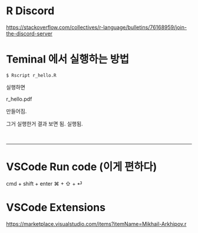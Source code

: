 # R Discord 

https://stackoverflow.com/collectives/r-language/bulletins/76168959/join-the-discord-server


# Teminal 에서 실행하는 방법

```
$ Rscript r_hello.R
```

실행하면

r_hello.pdf

만들어짐.

그거 실행한거 결과 보면 됨.
실행됨.

<br>

<hr>

# VSCode Run code (이게 편하다)

cmd + shift + enter
⌘ + ⇧ + ⏎

# VSCode Extensions

https://marketplace.visualstudio.com/items?itemName=Mikhail-Arkhipov.r